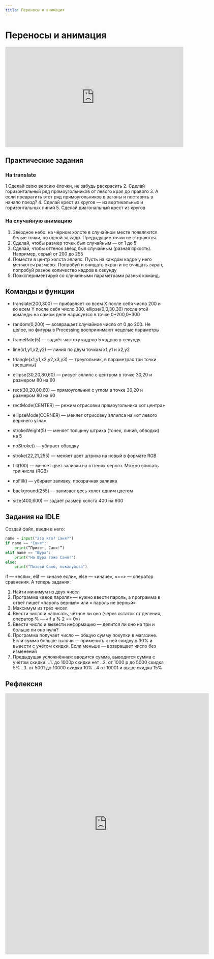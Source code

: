 ```yaml
---
title: Переносы и анимация
---
```

# Переносы и анимация
<iframe width="560" height="315" src="https://www.youtube.com/embed/1YGczkbSojI" frameborder="0" allow="accelerometer; autoplay; clipboard-write; encrypted-media; gyroscope; picture-in-picture" allowfullscreen></iframe>

## Практические задания

### На translate
1.Сделай свою версию ёлочки, не забудь раскрасить
2. Сделай горизонтальный ряд прямоугольников от левого края до правого
3. А если превратить этот ряд прямоугольников в вагоны и поставить в начало поезд?
4. Сделай крест из кругов — из вертикальных и горизонтальных линий
5. Сделай диагональный крест из кругов

### На случайную анимацию
1. Звёздное небо: на чёрном холсте в случайном месте появляются белые точки, по одной за кадр. Предыдущие точки не стираются.
2. Сделай, чтобы размер точек был случайным — от 1 до 5
3. Сделай, чтобы оттенок звёзд был случайным (разная яркость). Например, серый от 200 до 255
4. Помести в центр холста эллипс. Пусть на каждом кадре у него меняются размеры. Попробуй и очищать экран и не очищать экран, попробуй разное количество кадров в секунду
5. Поэкспериментируй со случайными параметрами разных команд.

## Команды и функции
- translate(200,300) — прибавляет ко всем X после себя число 200 и ко всем Y после себя число 300. ellipse(0,0,30,30) после этой команды на самом деле нарисуется в точке 0+200,0+300
- random(0,200) — возвращает случайное число от 0 до 200. Не целое, но фигуры в Processing воспринимают нецелые параметры
- frameRate(5) — задаёт частоту кадров 5 кадров в секунду.

- line(x1,y1,x2,y2) — линия по двум точкам x1,y1 и x2,y2
- triangle(x1,y1,x2,y2,x3,y3) — треугольник, в параметрах три точки (вершины)
- ellipse(30,20,80,60) — рисует эллипс с центром в точке 30,20 и размером 80 на 60
- rect(30,20,80,60) — прямоугольник с углом в точке 30,20 и размером 80 на 60
- rectMode(CENTER) — режим отрисовки прямоугольника «от центра»
- ellipseMode(CORNER) — меняет отрисовку эллипса на «от левого верхнего угла»

- strokeWeight(5) — меняет толщину штриха (точек, линий, обводки) на 5
- noStroke() — убирает обводку
- stroke(22,21,255) — меняет цвет штриха на новый в формате RGB
- fill(100) — меняет цвет заливки на оттенок серого. Можно вписать три числа (RGB)
- noFill() — убирает заливку, прозрачная заливка

- background(255) — заливает весь холст одним цветом
- size(400,600) — задаёт размер холста 400 на 600

## Задания на IDLE
Создай файл, введи в него:

```python
name = input("Это кто? Саня?")
if name == "Саня":
    print(“Привет, Саня!”)
elif name == "Шура":
    print("Но Шура тоже Саня!")
else:
    print("Позови Саню, пожалуйста")
```

if — «если», elif — «иначе если», else — «иначе», «==» — оператор сравнения. А теперь задания:


1. Найти минимум из двух чисел
2. Программа «ввод пароля» — нужно ввести пароль,  а программа в ответ пишет «пароль верный» или « пароль не верный»
3. Максимум из трёх чисел
4. Ввести число и написать, чётное ли оно (через остаток от деления, оператор % — «if a % 2 == 0»)
5. Ввести число и вывести информацию — делится ли оно на три и больше ли оно нуля?
7. Программа получает число — общую сумму покупки в магазине. Если сумма больше тысячи — применить к ней скидку в 30% и вывести с учётом скидки. Если меньше — возвращает число без изменений
8. Предыдущая усложнённая: вводится сумма, выводится сумма с учётом скидки:
..1. до 1000р скидки нет
..2. от 1000 р до 5000 скидка 5%
..3. от 5001 до 10000 скидка 10%
..4 от 10001  и выше скидка 15%


## Рефлексия

<iframe src="https://docs.google.com/forms/d/e/1FAIpQLSfQxylRTaBgS8mpcmmeVuEOWHF3YyHDYcmm-AbR0GJCtbdLMA/viewform?embedded=true" width="640" height="819" frameborder="0" marginheight="0" marginwidth="0">Загрузка…</iframe>